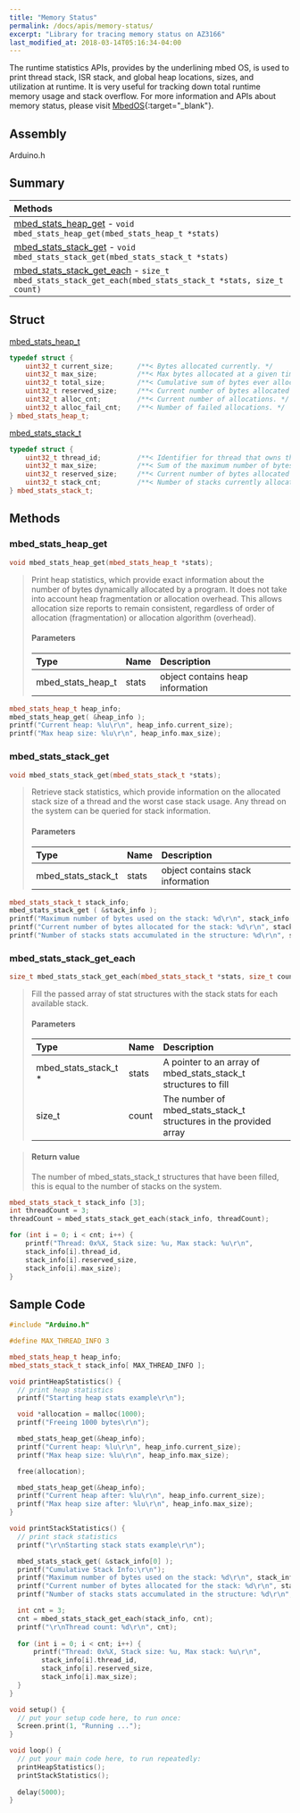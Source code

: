 ```yaml
---
title: "Memory Status"
permalink: /docs/apis/memory-status/
excerpt: "Library for tracing memory status on AZ3166"
last_modified_at: 2018-03-14T05:16:34-04:00
---
```


The runtime statistics APIs, provides by the underlining mbed OS, is used to print thread stack, ISR stack, and global heap locations, sizes, and utilization at runtime. It is very useful for tracking down total runtime memory usage and stack overflow. For more information and APIs about memory status, please visit [MbedOS](https://os.mbed.com/docs/v5.7/reference/memorystats.html){:target="_blank"}.

## Assembly

Arduino.h

## Summary

| Methods |
| :------ |
| [mbed_stats_heap_get](#mbed_stats_heap_get) - `void mbed_stats_heap_get(mbed_stats_heap_t *stats)` |
| [mbed_stats_stack_get](#mbed_stats_stack_get) - `void mbed_stats_stack_get(mbed_stats_stack_t *stats)` |
| [mbed_stats_stack_get_each](#mbed_stats_stack_get) - `size_t mbed_stats_stack_get_each(mbed_stats_stack_t *stats, size_t count)` |

## Struct

[mbed_stats_heap_t](#mbed_stats_heap_t)
``` cpp
typedef struct {
    uint32_t current_size;      /**< Bytes allocated currently. */
    uint32_t max_size;          /**< Max bytes allocated at a given time. */
    uint32_t total_size;        /**< Cumulative sum of bytes ever allocated. */
    uint32_t reserved_size;     /**< Current number of bytes allocated for the heap. */
    uint32_t alloc_cnt;         /**< Current number of allocations. */
    uint32_t alloc_fail_cnt;    /**< Number of failed allocations. */
} mbed_stats_heap_t;
```

[mbed_stats_stack_t](#mbed_stats_stack_t)
``` cpp
typedef struct {
    uint32_t thread_id;         /**< Identifier for thread that owns the stack. */
    uint32_t max_size;          /**< Sum of the maximum number of bytes used in each stack. */
    uint32_t reserved_size;     /**< Current number of bytes allocated for all stacks. */
    uint32_t stack_cnt;         /**< Number of stacks currently allocated. */
} mbed_stats_stack_t;
```

## Methods

### mbed_stats_heap_get

```cpp
void mbed_stats_heap_get(mbed_stats_heap_t *stats);
```

> Print heap statistics, which provide exact information about the number of bytes dynamically allocated by a program. It does not take into account heap fragmentation or allocation overhead. This allows allocation size reports to remain consistent, regardless of order of allocation (fragmentation) or allocation algorithm (overhead).
> 
> #### Parameters
> 
> | Type | Name | Description |
> | :--- | :--- | :---------- |
> | mbed_stats_heap_t | stats | object contains heap information |

```cpp
mbed_stats_heap_t heap_info;
mbed_stats_heap_get( &heap_info );
printf("Current heap: %lu\r\n", heap_info.current_size);
printf("Max heap size: %lu\r\n", heap_info.max_size);
```


### mbed_stats_stack_get

```cpp
void mbed_stats_stack_get(mbed_stats_stack_t *stats);
```

> Retrieve stack statistics, which provide information on the allocated stack size of a thread and the worst case stack usage. Any thread on the system can be queried for stack information.
> 
> #### Parameters
> 
> | Type | Name | Description |
> | :--- | :--- | :---------- |
> | mbed_stats_stack_t | stats | object contains stack information |

```cpp
mbed_stats_stack_t stack_info;
mbed_stats_stack_get ( &stack_info );
printf("Maximum number of bytes used on the stack: %d\r\n", stack_info[0].max_size);
printf("Current number of bytes allocated for the stack: %d\r\n", stack_info[0].reserved_size);
printf("Number of stacks stats accumulated in the structure: %d\r\n", stack_info[0].stack_cnt);
```

### mbed_stats_stack_get_each

```cpp
size_t mbed_stats_stack_get_each(mbed_stats_stack_t *stats, size_t count);
```

> Fill the passed array of stat structures with the stack stats for each available stack.
> 
> #### Parameters
> 
> | Type | Name | Description |
> | :--- | :--- | :---------- |
> | mbed_stats_stack_t * | stats | A pointer to an array of mbed_stats_stack_t structures to fill |
> | size_t | count |  The number of mbed_stats_stack_t structures in the provided array |

> #### Return value
> 
> The number of mbed_stats_stack_t structures that have been filled, this is equal to the number of stacks on the system.

```cpp
mbed_stats_stack_t stack_info [3];
int threadCount = 3;
threadCount = mbed_stats_stack_get_each(stack_info, threadCount);

for (int i = 0; i < cnt; i++) {
    printf("Thread: 0x%X, Stack size: %u, Max stack: %u\r\n",
    stack_info[i].thread_id,
    stack_info[i].reserved_size,
    stack_info[i].max_size);
}
```

## Sample Code

``` cpp
#include "Arduino.h"

#define MAX_THREAD_INFO 3

mbed_stats_heap_t heap_info;
mbed_stats_stack_t stack_info[ MAX_THREAD_INFO ];

void printHeapStatistics() {
  // print heap statistics
  printf("Starting heap stats example\r\n");

  void *allocation = malloc(1000);
  printf("Freeing 1000 bytes\r\n");

  mbed_stats_heap_get(&heap_info);
  printf("Current heap: %lu\r\n", heap_info.current_size);
  printf("Max heap size: %lu\r\n", heap_info.max_size);

  free(allocation);

  mbed_stats_heap_get(&heap_info);
  printf("Current heap after: %lu\r\n", heap_info.current_size);
  printf("Max heap size after: %lu\r\n", heap_info.max_size);
}

void printStackStatistics() {
  // print stack statistics
  printf("\r\nStarting stack stats example\r\n");

  mbed_stats_stack_get( &stack_info[0] );
  printf("Cumulative Stack Info:\r\n");
  printf("Maximum number of bytes used on the stack: %d\r\n", stack_info[0].max_size);
  printf("Current number of bytes allocated for the stack: %d\r\n", stack_info[0].reserved_size);
  printf("Number of stacks stats accumulated in the structure: %d\r\n", stack_info[0].stack_cnt);

  int cnt = 3;
  cnt = mbed_stats_stack_get_each(stack_info, cnt);
  printf("\r\nThread count: %d\r\n", cnt);
 
  for (int i = 0; i < cnt; i++) {
      printf("Thread: 0x%X, Stack size: %u, Max stack: %u\r\n",
        stack_info[i].thread_id,
        stack_info[i].reserved_size,
        stack_info[i].max_size);
  }
}

void setup() {
  // put your setup code here, to run once:
  Screen.print(1, "Running ...");
}

void loop() {
  // put your main code here, to run repeatedly:
  printHeapStatistics();
  printStackStatistics();
  
  delay(5000);
}
```
